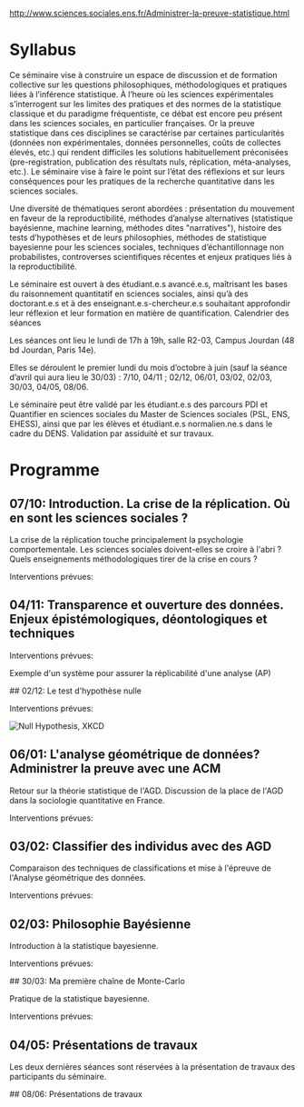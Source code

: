 http://www.sciences.sociales.ens.fr/Administrer-la-preuve-statistique.html

# Syllabus

Ce séminaire vise à construire un espace de discussion et de formation collective sur les questions philosophiques, méthodologiques et pratiques liées à l’inférence statistique. À l’heure où les sciences expérimentales s’interrogent sur les limites des pratiques et des normes de la statistique classique et du paradigme fréquentiste, ce débat est encore peu présent dans les sciences sociales, en particulier françaises. Or la preuve statistique dans ces disciplines se caractérise par certaines particularités (données non expérimentales, données personnelles, coûts de collectes élevés, etc.) qui rendent difficiles les solutions habituellement préconisées (pre-registration, publication des résultats nuls, réplication, méta-analyses, etc.). Le séminaire vise à faire le point sur l’état des réflexions et sur leurs conséquences pour les pratiques de la recherche quantitative dans les sciences sociales.

Une diversité de thématiques seront abordées : présentation du mouvement en faveur de la reproductibilité, méthodes d’analyse alternatives (statistique bayésienne, machine learning, méthodes dites "narratives"), histoire des tests d’hypothèses et de leurs philosophies, méthodes de statistique bayesienne pour les sciences sociales, techniques d’échantillonnage non probabilistes, controverses scientifiques récentes et enjeux pratiques liés à la reproductibilité.

Le séminaire est ouvert à des étudiant.e.s avancé.e.s, maîtrisant les bases du raisonnement quantitatif en sciences sociales, ainsi qu’à des doctorant.e.s et à des enseignant.e.s-chercheur.e.s souhaitant approfondir leur réflexion et leur formation en matière de quantification.
Calendrier des séances

Les séances ont lieu le lundi de 17h à 19h, salle R2-03, Campus Jourdan (48 bd Jourdan, Paris 14e).

Elles se déroulent le premier lundi du mois d’octobre à juin (sauf la séance d’avril qui aura lieu le 30/03) : 7/10, 04/11 ; 02/12, 06/01, 03/02, 02/03, 30/03, 04/05, 08/06.

Le séminaire peut être validé par les étudiant.e.s des parcours PDI et Quantifier en sciences sociales du Master de Sciences sociales (PSL, ENS, EHESS), ainsi que par les élèves et étudiant.e.s normalien.ne.s dans le cadre du DENS. Validation par assiduité et sur travaux.

# Programme

## 07/10: Introduction. La crise de la réplication. Où en sont les sciences sociales ?

La crise de la réplication touche principalement la psychologie comportementale. Les sciences sociales doivent-elles se croire à l'abri ? Quels enseignements méthodologiques tirer de la crise en cours ?

Interventions prévues:

## 04/11: Transparence et ouverture des données. Enjeux épistémologiques, déontologiques et techniques

Interventions prévues:

Exemple d'un système pour assurer la réplicabilité d'une analyse (AP)


## 02/12: Le test d'hypothèse nulle

Interventions prévues:

![Null Hypothesis, XKCD](https://imgs.xkcd.com/comics/null_hypothesis.png)



## 06/01: L'analyse géométrique de données? Administrer la preuve avec une ACM

Retour sur la théorie statistique de l'AGD. Discussion de la place de l'AGD dans la sociologie quantitative en France.

Interventions prévues:



## 03/02: Classifier des individus avec des AGD

Comparaison des techniques de classifications et mise à l'épreuve de l'Analyse géométrique des données.

Interventions prévues:



## 02/03: Philosophie Bayésienne

Introduction à la statistique bayesienne.

Interventions prévues:



## 30/03: Ma première chaîne de Monte-Carlo

Pratique de la statistique bayesienne.

Interventions prévues:



## 04/05: Présentations de travaux

Les deux dernières séances sont réservées à la présentation de travaux des participants du séminaire.



## 08/06: Présentations de travaux
